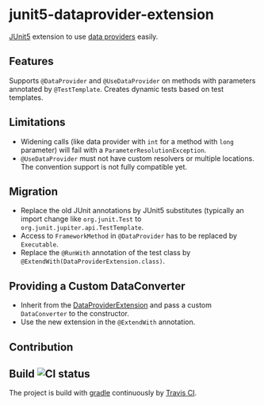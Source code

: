 # junit5-dataprovider-extension

[JUnit5](https://github.com/junit-team/junit5) extension to use [data providers](https://github.com/TNG/junit-dataprovider) easily.


## Features

Supports `@DataProvider` and `@UseDataProvider` on methods with parameters annotated by `@TestTemplate`. Creates dynamic tests based on test templates.


## Limitations

* Widening calls (like data provider with `int` for a method with `long` parameter) will fail with a `ParameterResolutionException`.
* `@UseDataProvider` must not have custom resolvers or multiple locations. The convention support is not fully compatible yet.


## Migration

* Replace the old JUnit annotations by JUnit5 substitutes (typically an import change like `org.junit.Test` to `org.junit.jupiter.api.TestTemplate`.
* Access to `FrameworkMethod` in `@DataProvider` has to be replaced by `Executable`.
* Replace the `@RunWith` annotation of the test class by `@ExtendWith(DataProviderExtension.class)`.


## Providing a Custom DataConverter

* Inherit from the [DataProviderExtension](src/main/java/diergo/junit5/dataprovider/DataProviderExtension.java) and pass a custom `DataConverter` to the constructor.
* Use the new extension in the `@ExtendWith` annotation.


## Contribution

## Build ![CI status](https://travis-ci.org/aburmeis/junit5-dataprovider-extension.svg)

The project is build with [gradle](https://gradle.org/) continuously by
[Travis CI](https://travis-ci.org/aburmeis/junit5-dataprovider-extension/).
